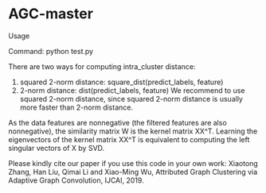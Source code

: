 # AGC-master

Usage

Command: python test.py

There are two ways for computing intra_cluster distance:
1) squared 2-norm distance: square_dist(predict_labels, feature)
2) 2-norm distance: dist(predict_labels, feature)
We recommend to use squared 2-norm distance, since squared 2-norm distance is usually more faster than 2-norm distance.


As the data features are nonnegative (the filtered features are also nonnegative), the similarity matrix W is the kernel matrix XX^T. Learning the eigenvectors of the kernel matrix XX^T is equivalent to computing the left singular vectors of X by SVD.


Please kindly cite our paper if you use this code in your own work:
Xiaotong Zhang, Han Liu, Qimai Li and Xiao-Ming Wu, Attributed Graph Clustering via Adaptive Graph Convolution, IJCAI, 2019.


